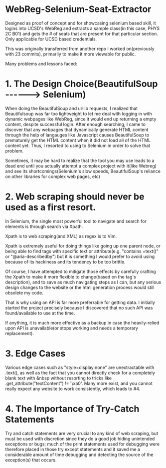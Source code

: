 
# WebReg-Selenium-Seat-Extractor
Designed as proof of concept and for showcasing selenium based skill, it logins into UCSD's WebReg and extracts a sample class(in this case, PHYS 2C B01) and gets the # of seats that are present for that particular section. Only applicable for UCSD based credentials.

This was originally transferred from another repo I worked on(previously with 23 commits), primarily to make it more viewable for public.

Many problems and lessons faced:

# 1. The Design Choice(BeautifulSoup ------> Selenium)

When doing the BeautifulSoup and urllib requests, I realized that Beautifulsoup was far too lightweight to let me deal with logging in with dynamic webpages like WebReg, since it would end up returning a empty content, despite successful login. After enough searching, I came to discover that any webpages that dynamically generate HTML content through the help of langauges like Javascript causes BeautifulSoup to prematurely get the HTML content when it did not load all of the HTML content yet. Thus, I resorted to using to Selenium in order to solve that problem.

Sometimes, it may be hard to realize that the tool you may use leads to a dead end until you actually attempt a complex project with it(like Webreg) and see its shortcomings(Selenium's slow speeds, BeautifulSoup's reliance on other libraries for complex web pages, etc)


# 2. Web scraping should never be used as a first resort.

In Selenium, the single most powerful tool to navigate and search for elements is through search via Xpath.

Xpath is to web scraping(and XML) as regex is to Vim. 

Xpath is extremely useful for doing things like going up one parent node, or being able to find tags with specific text or attribute(e.g. "contains <text>=text()" or "@aria-describedby") but it is something I would prefer to avoid using because of its hackiness and its tendency to be too brittle. 

Of course, I have attempted to mitigate those effects by carefully crafting the Xpath to make it more flexible to change(based on the tag's description), and to save as much navigating steps as I can, but any serious design changes to the website or the html generation process would still obsolete my code.

That is why using an API is far more preferrable for getting data. I initially started the project precisely because I discovered that no such API was found/available to use at the time.

If anything, it is much more effective as a backup in case the heavily-relied upon API is unavailable(or stops working and needs a temporary replacement).


# 3. Edge Cases

Various edge cases such as "style=display:none" are unextractable with .text(), as well as the fact that you cannot directly check for a completely blank text with &nbsp without resorting to tricks like <HTMLtag>.get_attribute("textContent") != '\xa0'. Many more exist, and you cannot really expect any website to work consistently, which leads to #4.


# 4. The Importance of Try-Catch Statements

Try and catch statements are very crucial to any kind of web scraping, but must be used with discretion since they do a good job hiding unintended exceptions or bugs; much of the print statements used for debugging were therefore placed in those try except statements and it saved me a considerable amount of time debugging and detecting the source of the exception(s) that occurs.

